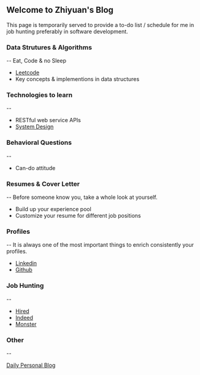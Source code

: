 ## Welcome to Zhiyuan's Blog

This page is temporarily served to provide a to-do list / schedule for me in job hunting preferably in software development.

### Data Strutures & Algorithms
--
Eat, Code & no Sleep

* [Leetcode](https://leetcode.com/problemset/algorithms/)
* Key concepts & implementions in data structures


### Technologies to learn
--
* RESTful web service APIs
* [System Design](https://www.hiredintech.com/classrooms/system-design/lesson/60)

### Behavioral Questions
--
* Can-do attitude

### Resumes & Cover Letter
--
Before someone know you, take a whole look at yourself.

* Build up your experience pool
* Customize your resume for different job positions

### Profiles 
--
It is always one of the most important things to enrich consistently your profiles. 

* [Linkedin](https://www.linkedin.com/feed/?trk=)
* [Github](https://github.com/zychen-ian)


### Job Hunting
--
* [Hired](https://hired.com/profile)
* [Indeed](https://www.indeed.com/)
* [Monster]()


### Other
--

[Daily Personal Blog](personal/blog.md)

